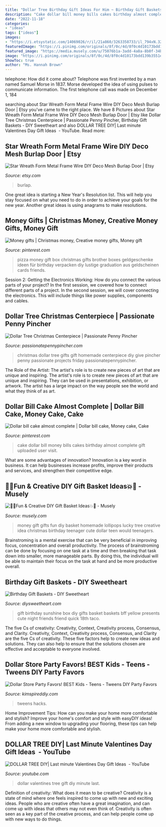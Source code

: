 ```yaml
---
title: "Dollar Tree Birthday Gift Ideas For Him ~ Birthday Gift Baskets"
description: "Cake dollar bill money bills cakes birthday almost complete gift uploaded user visit"
date: "2022-11-18"
categories:
- "ideas"
tags: ["ideas"]
images:
- "https://i.etsystatic.com/14069026/r/il/21a860/3263358733/il_794xN.3263358733_jqcl.jpg"
featuredImage: "https://i.pinimg.com/originals/8f/0c/4d/8f0c4d10173bdd139b3551e773263349.jpg"
featured_image: "https://media.musely.com/u/75076b1a-3add-4a8a-8b0f-34bcb922a31f.jpg"
image: "https://i.pinimg.com/originals/8f/0c/4d/8f0c4d10173bdd139b3551e773263349.jpg"
ShowToc: true
author: "Ms. Hannah Brown"
---
```



telephone: How did it come about?
Telephone was first invented by a man named Samuel Morse in 1837. Morse developed the idea of using pulses to communicate information. The first telephone call was made on December 1, 184
	

		
searching about Star Wreath Form Metal Frame Wire DIY Deco Mesh Burlap Door | Etsy you've came to the right place. We have 8 Pictures about Star Wreath Form Metal Frame Wire DIY Deco Mesh Burlap Door | Etsy like Dollar Tree Christmas Centerpiece | Passionate Penny Pincher, Birthday Gift Baskets - DIY Sweetheart and also DOLLAR TREE DIY| Last minute Valentines Day Gift Ideas ️ - YouTube. Read more:
		
    
## Star Wreath Form Metal Frame Wire DIY Deco Mesh Burlap Door | Etsy

<img loading=lazy src="https://i.etsystatic.com/14069026/r/il/21a860/3263358733/il_794xN.3263358733_jqcl.jpg" onerror="this.onerror=null;this.src='https://tse1.mm.bing.net/th?id=OIP.aIHZoBNLz6MDfqwOtYVCjAHaJ4&amp;pid=15.1';" alt="Star Wreath Form Metal Frame Wire DIY Deco Mesh Burlap Door | Etsy">

_Source: etsy.com_

>burlap. 

	

One great idea is starting a New Year's Resolution list. This will help you stay focused on what you need to do in order to achieve your goals for the new year. Another great ideas is using anagrams to make resolutions.

    
## Money Gifts | Christmas Money, Creative Money Gifts, Money Gift

<img loading=lazy src="https://i.pinimg.com/736x/d6/fc/30/d6fc304fdffdc894b20ea768aeee20c9--money-pizza-pizza-box-money-gift.jpg" onerror="this.onerror=null;this.src='https://tse4.mm.bing.net/th?id=OIP.dnU8nhhNxTBejuv20sNuogHaNK&amp;pid=15.1';" alt="Money gifts | Christmas money, Creative money gifts, Money gift">

_Source: pinterest.com_

>pizza money gift box christmas gifts brother boxes geldgeschenke ideen für birthday verpacken diy lustige graduation aus geldscheinen cards friends. 

	

Session 2: Getting the Electronics Working: How do you connect the various parts of your project?
In the first session, we covered how to connect different parts of a project. In the second session, we will cover connecting the electronics. This will include things like power supplies, components and cables.

    
## Dollar Tree Christmas Centerpiece | Passionate Penny Pincher

<img loading=lazy src="https://passionatepennypincher.com/wp-content/uploads/2016/11/dollartreegiftstogive20163.jpg" onerror="this.onerror=null;this.src='https://tse4.mm.bing.net/th?id=OIP.sw6PIh0gvwlqbl7Ljc9qqgHaLH&amp;pid=15.1';" alt="Dollar Tree Christmas Centerpiece | Passionate Penny Pincher">

_Source: passionatepennypincher.com_

>christmas dollar tree gifts gift homemade centerpiece diy give pincher penny passionate projects friday passionatepennypincher. 

	

The Role of the Artist: The artist's role is to create new pieces of art that are unique and inspiring.
The artist's role is to create new pieces of art that are unique and inspiring. They can be used in presentations, exhibition, or artwork. The artist has a large impact on the way people see the world and what they think of as art.

    
## Dollar Bill Cake Almost Complete | Dollar Bill Cake, Money Cake, Cake

<img loading=lazy src="https://i.pinimg.com/originals/8f/0c/4d/8f0c4d10173bdd139b3551e773263349.jpg" onerror="this.onerror=null;this.src='https://tse3.mm.bing.net/th?id=OIP.MZjKF6QUPadRHYhRKtM1FwHaJ4&amp;pid=15.1';" alt="Dollar bill cake almost complete | Dollar bill cake, Money cake, Cake">

_Source: pinterest.com_

>cake dollar bill money bills cakes birthday almost complete gift uploaded user visit. 

	

What are some advantages of innovation?
Innovation is a key word in business. It can help businesses increase profits, improve their products and services, and strengthen their competitive edge.

    
## 🎉💥Fun &amp; Creative DIY Gift Basket Ideas💥🎉 - Musely

<img loading=lazy src="https://media.musely.com/u/75076b1a-3add-4a8a-8b0f-34bcb922a31f.jpg" onerror="this.onerror=null;this.src='https://tse1.mm.bing.net/th?id=OIP.eDWuXRKqqy19hadGwV6WlQHaLI&amp;pid=15.1';" alt="🎉💥Fun &amp; Creative DIY Gift Basket Ideas💥🎉 - Musely">

_Source: musely.com_

>money gift gifts fun diy basket homemade lollipops lucky tree creative idea christmas birthday teenager cute dollar teen would teenagers. 

	

Brainstroming is a mental exercise that can be very beneficial in improving focus, concentration and overall productivity. The process of brainstroming can be done by focusing on one task at a time and then breaking that task down into smaller, more manageable parts. By doing this, the individual will be able to maintain their focus on the task at hand and be more productive overall.

    
## Birthday Gift Baskets - DIY Sweetheart

<img loading=lazy src="https://diysweetheart.com/wp-content/uploads/2019/10/Birthday-gift-sunshine-box.jpg" onerror="this.onerror=null;this.src='https://tse2.mm.bing.net/th?id=OIP.dZ2slKfbe75nAfIQ8SqQiwHaJ4&amp;pid=15.1';" alt="Birthday Gift Baskets - DIY Sweetheart">

_Source: diysweetheart.com_

>gift birthday sunshine box diy gifts basket baskets bff yellow presents cute night friends friend quick 18th taco. 

	

The five Cs of creativity: Creativity, Context, Creativity process, Consensus, and Clarity.
Creativity, Context, Creativity process, Consensus, and Clarity are the five Cs of creativity. These five factors help to create new ideas and solutions. They can also help to ensure that the solutions chosen are effective and acceptable to everyone involved.

    
## Dollar Store Party Favors! BEST Kids - Teens - Tweens DIY Party Favors

<img loading=lazy src="https://kimspireddiy.com/wp-content/uploads/2020/01/party-favors-dollar-store-candy_teens_tweens-84.jpg" onerror="this.onerror=null;this.src='https://tse1.mm.bing.net/th?id=OIP.Rk0Q2X174JA--H8cFDPh-AHaOR&amp;pid=15.1';" alt="Dollar Store Party Favors! BEST Kids - Teens - Tweens DIY Party Favors">

_Source: kimspireddiy.com_

>tweens hacks. 

	

Home Improvement Tips: How can you make your home more comfortable and stylish?
Improve your home's comfort and style with easyDIY ideas! From adding a new window to upgrading your flooring, these tips can help make your home more comfortable and stylish.

    
## DOLLAR TREE DIY| Last Minute Valentines Day Gift Ideas ️ - YouTube

<img loading=lazy src="https://i.ytimg.com/vi/R7X0ciOgHoE/maxresdefault.jpg" onerror="this.onerror=null;this.src='https://tse3.mm.bing.net/th?id=OIP.p203yZPia-mRVj5lC94cfgHaEK&amp;pid=15.1';" alt="DOLLAR TREE DIY| Last minute Valentines Day Gift Ideas ️ - YouTube">

_Source: youtube.com_

>dollar valentines tree gift diy minute last. 

	

Definition of creativity: What does it mean to be creative?
Creativity is a state of mind where one feels inspired to come up with new and exciting ideas. People who are creative often have a great imagination, and can come up with ideas that others may not even think of. Creativity is often seen as a key part of the creative process, and can help people come up with new ways to do things.


